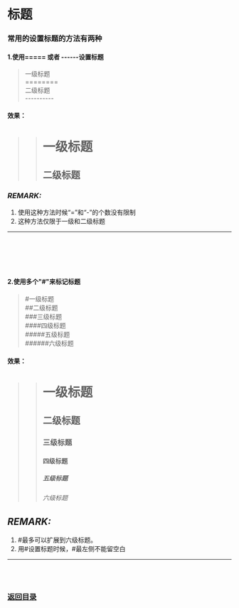 # **标题**

### 常用的设置标题的方法有两种

#### 1.使用===== 或者 ------设置标题

>一级标题  
>\========  
>二级标题    
>\----------

#### 效果：

>> 一级标题
>>=========
>>二级标题
>>------------

### *REMARK:*  
1. 使用这种方法时候“=”和“-”的个数没有限制  
2. 这种方法仅限于一级和二级标题
  
    


---------------

<br><br><br><br>


#### 2.使用多个"#"来标记标题 

>\#一级标题  
>\##二级标题  
>\###三级标题  
>\####四级标题  
>\#####五级标题  
>\######六级标题  

#### 效果：

>># 一级标题  
>>## 二级标题  
>>### 三级标题  
>>#### 四级标题  
>>##### 五级标题  
>>###### 六级标题 


## *REMARK:*  
1. #最多可以扩展到六级标题。  
2. 用#设置标题时候，#最左侧不能留空白

---------
<br><br>
###  [返回目录](../README.md)

